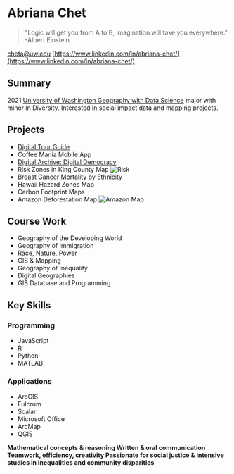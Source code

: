 
# Abriana Chet
> "Logic will get you from A to B, imagination will take you everywhere."
>-Albert Einstein

[cheta@uw.edu](cheta@uw.edu)
[https://www.linkedin.com/in/abriana-chet/](https://www.linkedin.com/in/abriana-chet/)

## Summary

2021 [University of Washington Geography with Data Science](https://geography.washington.edu/) major with minor in Diversity. Interested in social impact data and mapping projects.

## Projects

* [Digital Tour Guide](https://www.google.com/maps/d/edit?mid=1-nNBmrecAUakhW57nfENJF_gOB80va-C&ll=7.8505223599944145%2C0&z=3)
* Coffee Mania Mobile App
* [Digital Archive: Digital Democracy](https://scalar.usc.edu/works/digital-democracy-1/index)
* Risk Zones in King County Map
![Risk](https://scalar.usc.edu/works/digital-resume-1/media/Risk%20Zones.png)
* Breast Cancer Mortality by Ethnicity
* Hawaii Hazard Zones Map
* Carbon Footprint Maps
* Amazon Deforestation Map
![Amazon Map](https://scalar.usc.edu/works/digital-resume-1/media/Amazon%20Deforestation.png)
## Course Work

 * Geography of the Developing World
 * Geography of Immigration
 * Race, Nature, Power
 * GIS & Mapping
 * Geography of Inequality
 * Digital Geographies
 * GIS Database and Programming

## Key Skills

### Programming
* JavaScript
* R
* Python
* MATLAB

### Applications
* ArcGIS
* Fulcrum
* Scalar
* Microsoft Office
* ArcMap
* QGIS

**Mathematical concepts & reasoning
Written & oral communication
Teamwork, efficiency, creativity
Passionate for social justice & intensive studies in inequalities and community disparities**
